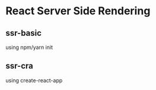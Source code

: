 # React Server Side Rendering

## ssr-basic

using npm/yarn init

## ssr-cra

using create-react-app
